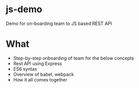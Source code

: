 # js-demo
Demo for on-boarding team to JS based REST API

# What
* Step-by-step onboarding of team for the below concepts
 * Rest API using Express
 * ES6 syntax
 * Overview of babel, webpack
 * How it all comes together
